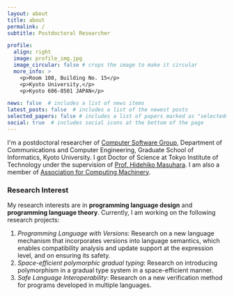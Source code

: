 ```yaml
---
layout: about
title: about
permalink: /
subtitle: Postdoctoral Researcher 

profile:
  align: right
  image: profile_img.jpg
  image_circular: false # crops the image to make it circular
  more_info: >
    <p>Room 108, Building No. 15</p>
    <p>Kyoto University,</p>
    <p>Kyoto 606-8501 JAPAN</p>

news: false  # includes a list of news items
latest_posts: false  # includes a list of the newest posts
selected_papers: false # includes a list of papers marked as "selected={true}"
social: true  # includes social icons at the bottom of the page
---
```


I'm a postdoctoral researcher of [Computer Software Group](https://www.fos.kuis.kyoto-u.ac.jp/index.html.en),
Department of Communications and Computer Engineering, Graduate School of Informatics, Kyoto University.
I got Doctor of Science at Tokyo Institute of Technology under the supervision of [Prof. Hidehiko Masuhara](http://prg.is.titech.ac.jp/people/masuhara/).
I am also a member of [Association for Computing Machinery](https://www.acm.org/).

### Research Interest
<!-- My research interest is <b>programming languages</b> and <b>type systems</b>.
I'm currently working on the following research projects.
- Developing a new language mechanism for compatibility & dependency analysis at an expression-level.
- Gradual type systems that are introduced polymorphism in a space-efficient manner.

<u>Keyword:</u> effect/coeffect systems, metaprogramming, gradual type systems -->

My research interests are in <b>programming language design</b> and <b>programming language theory</b>.
Currently, I am working on the following research projects:
1. <i>Programming Language with Versions</i>: Research on a new language mechanism that incorporates versions into language semantics, which enables compatibility analysis and update support at the expression level, and on ensuring its safety.
2. <i>Space-efficient polymorphic gradual typing</i>: Research on introducing polymorphism in a gradual type system in a space-efficient manner.
3. <i>Safe Language Interoperability</i>: Research on a new verification method for programs developed in multiple languages.

<!-- 
Write your biography here. Tell the world about yourself. Link to your favorite [subreddit](http://reddit.com). You can put a picture in, too. The code is already in, just name your picture `prof_pic.jpg` and put it in the `img/` folder.

Put your address / P.O. box / other info right below your picture. You can also disable any of these elements by editing `profile` property of the YAML header of your `_pages/about.md`. Edit `_bibliography/papers.bib` and Jekyll will render your [publications page](/al-folio/publications/) automatically.

Link to your social media connections, too. This theme is set up to use [Font Awesome icons](https://fontawesome.com/) and [Academicons](https://jpswalsh.github.io/academicons/), like the ones below. Add your Facebook, Twitter, LinkedIn, Google Scholar, or just disable all of them.
-->